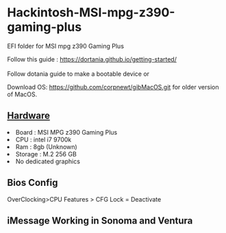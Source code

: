 # Hackintosh-MSI-mpg-z390-gaming-plus
EFI folder for MSI mpg z390 Gaming Plus

Follow this guide :  https://dortania.github.io/getting-started/
<br><br>
Follow dotania guide to make a bootable device or

Download OS: https://github.com/corpnewt/gibMacOS.git for older version of MacOS.
<br>

## <u>Hardware</u>
<li>Board : MSI MPG z390 Gaming Plus</li>
<li>CPU : intel i7 9700k</li>
<li>Ram : 8gb (Unknown)</li>
<li>Storage : M.2 256 GB</li>
<li>No dedicated graphics</li>

## Bios Config
OverClocking>CPU Features > CFG Lock = Deactivate

## iMessage Working in Sonoma and Ventura


